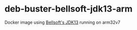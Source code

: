 # deb-buster-bellsoft-jdk13-arm

Docker image using [Bellsoft's JDK13](https://bell-sw.com/pages/java-13/) running on arm32v7
